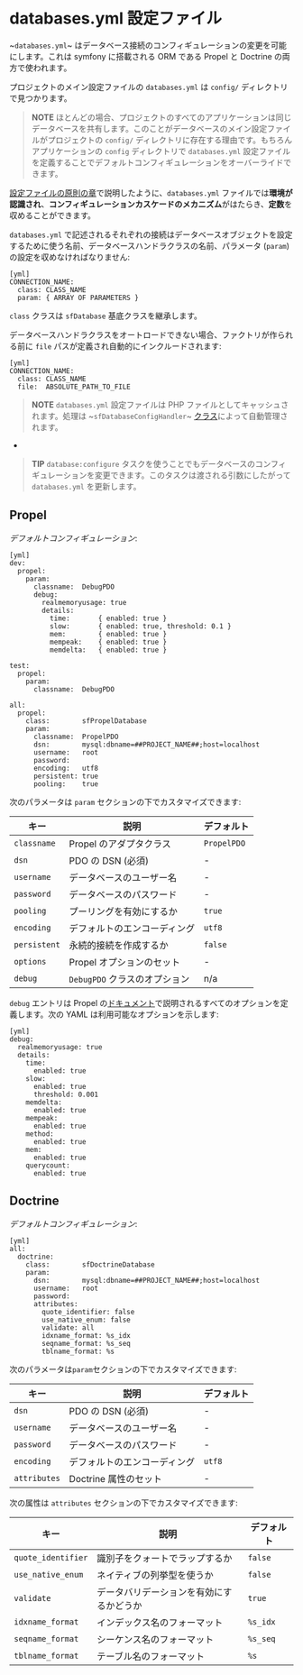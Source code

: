 databases.yml 設定ファイル
==========================

~`databases.yml`~ はデータベース接続のコンフィギュレーションの変更を可能にします。これは symfony に搭載される ORM である Propel と Doctrine の両方で使われます。

プロジェクトのメイン設定ファイルの `databases.yml` は `config/` ディレクトリで見つかります。

>**NOTE**
>ほとんどの場合、プロジェクトのすべてのアプリケーションは同じデータベースを共有します。このことがデータベースのメイン設定ファイルがプロジェクトの `config/` ディレクトリに存在する理由です。もちろんアプリケーションの `config` ディレクトリで `databases.yml` 設定ファイルを定義することでデフォルトコンフィギュレーションをオーバーライドできます。

[設定ファイルの原則の章](#chapter_03)で説明したように、`databases.yml` ファイルでは**環境が認識され**、**コンフィギュレーションカスケードのメカニズム**がはたらき、**定数**を収めることができます。

`databases.yml` で記述されるそれぞれの接続はデータベースオブジェクトを設定するために使う名前、データベースハンドラクラスの名前、パラメータ (`param`) の設定を収めなければなりません:

    [yml]
    CONNECTION_NAME:
      class: CLASS_NAME
      param: { ARRAY OF PARAMETERS }

`class` クラスは `sfDatabase` 基底クラスを継承します。

データベースハンドラクラスをオートロードできない場合、ファクトリが作られる前に `file` パスが定義され自動的にインクルードされます:

    [yml]
    CONNECTION_NAME:
      class: CLASS_NAME
      file:  ABSOLUTE_PATH_TO_FILE

>**NOTE**
>`databases.yml` 設定ファイルは PHP ファイルとしてキャッシュされます。処理は ~`sfDatabaseConfigHandler`~ [クラス](#chapter_14_config_handlers_yml)によって自動管理されます。

-

>**TIP**
>`database:configure` タスクを使うことでもデータベースのコンフィギュレーションを変更できます。このタスクは渡される引数にしたがって `databases.yml` を更新します。

Propel
------

*デフォルトコンフィギュレーション*:

    [yml]
    dev:
      propel:
        param:
          classname:  DebugPDO
          debug:
            realmemoryusage: true
            details:
              time:       { enabled: true }
              slow:       { enabled: true, threshold: 0.1 }
              mem:        { enabled: true }
              mempeak:    { enabled: true }
              memdelta:   { enabled: true }

    test:
      propel:
        param:
          classname:  DebugPDO

    all:
      propel:
        class:        sfPropelDatabase
        param:
          classname:  PropelPDO
          dsn:        mysql:dbname=##PROJECT_NAME##;host=localhost
          username:   root
          password:   
          encoding:   utf8
          persistent: true
          pooling:    true

次のパラメータは `param` セクションの下でカスタマイズできます:

 | キー         | 説明                        | デフォルト    |
 | ------------ | ----------------------------| -------------- |
 | `classname`  | Propel のアダプタクラス    | `PropelPDO`    |
 | `dsn`        | PDO の DSN (必須)            | -              |
 | `username`   | データベースのユーザー名     | -              |
 | `password`   | データベースのパスワード     | -              |
 | `pooling`    | プーリングを有効にするか     | `true`         |
 | `encoding`   | デフォルトのエンコーディング | `utf8`        |
 | `persistent` | 永続的接続を作成するか       | `false`        |
 | `options`    | Propel オプションのセット    | -              |
 | `debug`      | `DebugPDO` クラスのオプション| n/a            |

`debug` エントリは Propel の[ドキュメント](http://propel.phpdb.org/docs/api/1.4/runtime/propel-util/DebugPDO.html#class_details)で説明されるすべてのオプションを定義します。次の YAML は利用可能なオプションを示します:

    [yml]
    debug:
      realmemoryusage: true
      details:
        time:
          enabled: true
        slow:
          enabled: true
          threshold: 0.001
        memdelta:
          enabled: true
        mempeak:
          enabled: true
        method:
          enabled: true
        mem:
          enabled: true
        querycount:
          enabled: true

Doctrine
--------

*デフォルトコンフィギュレーション*:

    [yml]
    all:
      doctrine:
        class:        sfDoctrineDatabase
        param:
          dsn:        mysql:dbname=##PROJECT_NAME##;host=localhost
          username:   root
          password:   
          attributes:
            quote_identifier: false
            use_native_enum: false
            validate: all
            idxname_format: %s_idx
            seqname_format: %s_seq
            tblname_format: %s

次のパラメータは`param`セクションの下でカスタマイズできます:

 | キー         | 説明                        | デフォルト |
 | ------------ | --------------------------- | ------------ |
 | `dsn`        | PDO の DSN (必須)           | -            |
 | `username`   | データベースのユーザー名     | -            |
 | `password`   | データベースのパスワード     | -            |
 | `encoding`   | デフォルトのエンコーディング | `utf8`      |
 | `attributes` | Doctrine 属性のセット       | -            |

次の属性は `attributes` セクションの下でカスタマイズできます:

 | キー               | 説明                                   | デフォルト |
 | ------------------ | -------------------------------------- | ------------ |
 | `quote_identifier` | 識別子をクォートでラップするか          | `false`      |
 | `use_native_enum`  | ネイティブの列挙型を使うか              | `false`      |
 | `validate`         | データバリデーションを有効にするかどうか | `true`       |
 | `idxname_format`   | インデックス名のフォーマット            | `%s_idx`     |
 | `seqname_format`   | シーケンス名のフォーマット              | `%s_seq`     |
 | `tblname_format`   | テーブル名のフォーマット                | `%s`         |
